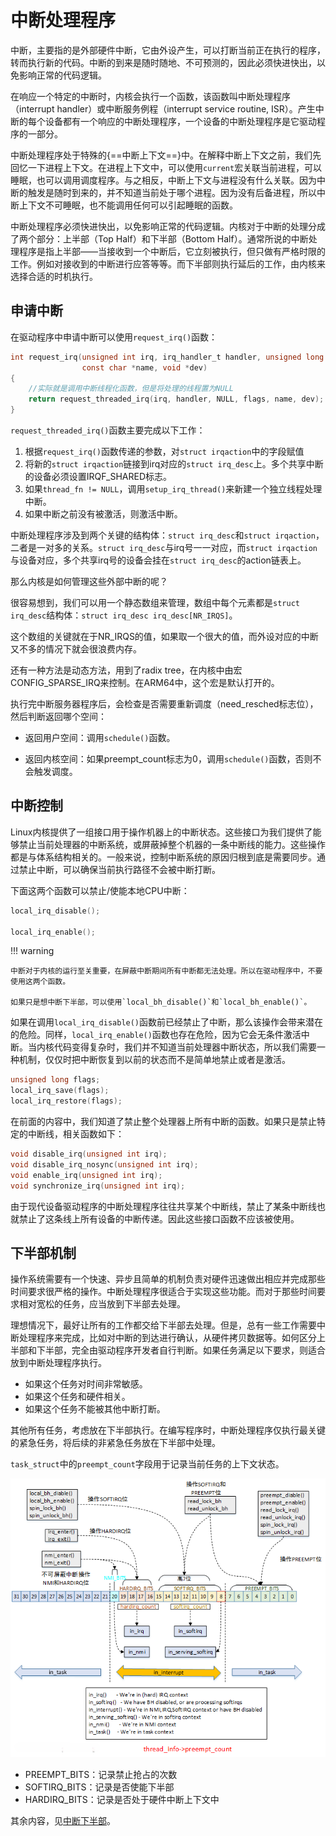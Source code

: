 # 中断处理程序

中断，主要指的是外部硬件中断，它由外设产生，可以打断当前正在执行的程序，转而执行新的代码。中断的到来是随时随地、不可预测的，因此必须快进快出，以免影响正常的代码逻辑。

在响应一个特定的中断时，内核会执行一个函数，该函数叫中断处理程序（interrupt handler）或中断服务例程（interrupt service routine, ISR）。产生中断的每个设备都有一个响应的中断处理程序，一个设备的中断处理程序是它驱动程序的一部分。

中断处理程序处于特殊的{==中断上下文==}中。在解释中断上下文之前，我们先回忆一下进程上下文。在进程上下文中，可以使用`current`宏关联当前进程，可以睡眠，也可以调用调度程序。与之相反，中断上下文与进程没有什么关联。因为中断的触发是随时到来的，并不知道当前处于哪个进程。因为没有后备进程，所以中断上下文不可睡眠，也不能调用任何可以引起睡眠的函数。

中断处理程序必须快进快出，以免影响正常的代码逻辑。内核对于中断的处理分成了两个部分：上半部（Top Half）和下半部（Bottom Half）。通常所说的中断处理程序是指上半部——当接收到一个中断后，它立刻被执行，但只做有严格时限的工作。例如对接收到的中断进行应答等等。而下半部则执行延后的工作，由内核来选择合适的时机执行。

## 申请中断

在驱动程序中申请中断可以使用`request_irq()`函数：

```C
int request_irq(unsigned int irq, irq_handler_t handler, unsigned long flags,
                const char *name, void *dev)
{
	//实际就是调用中断线程化函数，但是将处理的线程置为NULL
    return request_threaded_irq(irq, handler, NULL, flags, name, dev);
}
```

`request_threaded_irq()`函数主要完成以下工作：

1. 根据`request_irq()`函数传递的参数，对`struct irqaction`中的字段赋值
2. 将新的`struct irqaction`链接到irq对应的`struct irq_desc`上。多个共享中断的设备必须设置IRQF_SHARED标志。
3. 如果`thread_fn != NULL`，调用`setup_irq_thread()`来新建一个独立线程处理中断。
4. 如果中断之前没有被激活，则激活中断。

中断处理程序涉及到两个关键的结构体：`struct irq_desc`和`struct irqaction`，二者是一对多的关系。`struct irq_desc`与irq号一一对应，而`struct irqaction`与设备对应，多个共享irq号的设备会挂在`struct irq_desc`的action链表上。

那么内核是如何管理这些外部中断的呢？

很容易想到，我们可以用一个静态数组来管理，数组中每个元素都是`struct irq_desc`结构体：`struct irq_desc irq_desc[NR_IRQS]`。

这个数组的关键就在于NR_IRQS的值，如果取一个很大的值，而外设对应的中断又不多的情况下就会很浪费内存。

还有一种方法是动态方法，用到了radix tree，在内核中由宏CONFIG_SPARSE_IRQ来控制。在ARM64中，这个宏是默认打开的。

执行完中断服务器程序后，会检查是否需要重新调度（need_resched标志位），然后判断返回哪个空间：

- 返回用户空间：调用`schedule()`函数。

- 返回内核空间：如果preempt_count标志为0，调用`schedule()`函数，否则不会触发调度。

## 中断控制

Linux内核提供了一组接口用于操作机器上的中断状态。这些接口为我们提供了能够禁止当前处理器的中断系统，或屏蔽掉整个机器的一条中断线的能力。这些操作都是与体系结构相关的。一般来说，控制中断系统的原因归根到底是需要同步。通过禁止中断，可以确保当前执行路径不会被中断打断。

下面这两个函数可以禁止/使能本地CPU中断：

```C
local_irq_disable();

local_irq_enable();
```

!!! warning

    中断对于内核的运行至关重要，在屏蔽中断期间所有中断都无法处理。所以在驱动程序中，不要使用这两个函数。

    如果只是想中断下半部，可以使用`local_bh_disable()`和`local_bh_enable()`。

如果在调用`local_irq_disable()`函数前已经禁止了中断，那么该操作会带来潜在的危险。同样，`local_irq_enable()`函数也存在危险，因为它会无条件激活中断。当内核代码变得复杂时，我们并不知道当前处理器中断状态，所以我们需要一种机制，仅仅时把中断恢复到以前的状态而不是简单地禁止或者是激活。

```C
unsigned long flags;
local_irq_save(flags);
local_irq_restore(flags);
```

在前面的内容中，我们知道了禁止整个处理器上所有中断的函数。如果只是禁止特定的中断线，相关函数如下：

```C
void disable_irq(unsigned int irq);
void disable_irq_nosync(unsigned int irq);
void enable_irq(unsigned int irq);
void synchronize_irq(unsigned int irq);
```

由于现代设备驱动程序的中断处理程序往往共享某个中断线，禁止了某条中断线也就禁止了这条线上所有设备的中断传递。因此这些接口函数不应该被使用。

## 下半部机制

操作系统需要有一个快速、异步且简单的机制负责对硬件迅速做出相应并完成那些时间要求很严格的操作。中断处理程序很适合于实现这些功能。而对于那些时间要求相对宽松的任务，应当放到下半部去处理。

理想情况下，最好让所有的工作都交给下半部去处理。但是，总有一些工作需要中断处理程序来完成，比如对中断的到达进行确认，从硬件拷贝数据等。如何区分上半部和下半部，完全由驱动程序开发者自行判断。如果任务满足以下要求，则适合放到中断处理程序执行。

- 如果这个任务对时间非常敏感。
- 如果这个任务和硬件相关。
- 如果这个任务不能被其他中断打断。

其他所有任务，考虑放在下半部执行。在编写程序时，中断处理程序仅执行最关键的紧急任务，将后续的非紧急任务放在下半部中处理。

`task_struct`中的`preempt_count`字段用于记录当前任务的上下文状态。

![preempt_count](../../images/kernel/preempt_count.png)

- PREEMPT_BITS：记录禁止抢占的次数
- SOFTIRQ_BITS：记录是否使能下半部
- HARDIRQ_BITS：记录是否处于硬件中断上下文中

其余内容，见[中断下半部](./bottom_half.md)。
